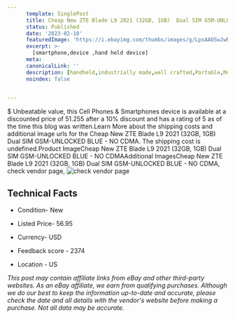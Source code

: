 ```yaml
---
      template: SinglePost
      title: Cheap New ZTE Blade L9 2021 (32GB, 1GB)  Dual SIM GSM-UNLOCKED BLUE - NO CDMA
      status: Published
      date: '2023-02-10'
      featuredImage: 'https://i.ebayimg.com/thumbs/images/g/LpsAAOSwJwRj0DNL/s-l225.jpg'
      excerpt: >-
        [smartphone,device ,hand held device]
      meta:
      canonicalLink: ''
      description: [handheld,industrially made,well crafted,Portable,Mobile,Compact,Convenient,Lightweight,Maneuverable,Man-portable,Miniature,Carriable,Hand-held,Light,Holdable,Transportable,Mobile device,Pocket-sized,On-the-go,Wireless,Cordless,Compact size,Convenient size, smartphone,device ,hand held device]
      noindex: false

        
---
```

$
    Unbeatable value, this Cell Phones & Smartphones device is available at a discounted price of 51.255 after a 10% discount and has a rating of 5 as of the time this blog was written.Learn More about the shipping costs and additional image urls for the Cheap New ZTE Blade L9 2021 (32GB, 1GB)  Dual SIM GSM-UNLOCKED BLUE - NO CDMA. The shipping cost is undefined.Product ImageCheap New ZTE Blade L9 2021 (32GB, 1GB)  Dual SIM GSM-UNLOCKED BLUE - NO CDMAAdditional ImagesCheap New ZTE Blade L9 2021 (32GB, 1GB)  Dual SIM GSM-UNLOCKED BLUE - NO CDMA, check vendor page, ![check vendor page](https://origin-galleryplus.ebayimg.com/ws/web/275643324526_2_0_1/225x225.jpg,https://origin-galleryplus.ebayimg.com/ws/web/275643324526_3_0_1/225x225.jpg)
    
    

 ## Technical Facts 



     
      

 - Condition- New 


      

 - Listed Price- 56.95 


      

 - Currency- USD 


      

 - Feedback score - 2374 


      

 - Location - US 


      
      

 *_This post may contain affiliate links from eBay and other third-party websites. As an eBay affiliate, we earn from qualifying purchases. Although we do our best to keep the information up-to-date and accurate, please check the date and all details with the vendor's website before making a purchase. Not all data may be accurate._*



    
    
    
    
    